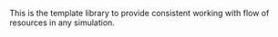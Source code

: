 This is the template library to provide consistent working with flow of resources in any simulation. 
